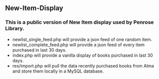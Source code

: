 ## New-Item-Display
### This is a public version of New Item display used by Penrose Library.

* newlist_single_feed.php will provide a json feed of one random item. 
* newlist_complete_feed.php will provide a json feed of every item purchased in last 30 days.
* index.php will provide a vanilla display of books purchased in last 30 days.
* res/import.php will pull the data recently purchased books from Alma and store them locally in a MySQL database.
